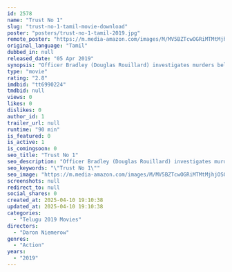 ```yaml
---
id: 2578
name: "Trust No 1"
slug: "trust-no-1-tamil-movie-download"
poster: "posters/trust-no-1-tamil-2019.jpg"
remote_poster: "https://m.media-amazon.com/images/M/MV5BZTcwOGRiMTMtMjhjOS00NTVlLWIwMWUtMjgwZTkwZTE3NDFkXkEyXkFqcGc@._V1_SX300.jpg"
original_language: "Tamil"
dubbed_in: null
released_date: "05 Apr 2019"
synopsis: "Officer Bradley (Douglas Rouillard) investigates murders believed to be part of a serial killing and quickly learns it's much bigger. With the body count rising, and nothing adding up, he turns to his last resort for help, his bro..."
type: "movie"
rating: "2.8"
imdbid: "tt6990224"
tmdbid: null
views: 0
likes: 0
dislikes: 0
author_id: 1
trailer_url: null
runtime: "90 min"
is_featured: 0
is_active: 1
is_comingsoon: 0
seo_title: "Trust No 1"
seo_description: "Officer Bradley (Douglas Rouillard) investigates murders believed to be part of a serial killing and quickly learns it's much bigger. With the body count rising, and nothing adding up, he turns to his last resort for help, his bro..."
seo_keywords: "\"Trust No 1\""
seo_image: "https://m.media-amazon.com/images/M/MV5BZTcwOGRiMTMtMjhjOS00NTVlLWIwMWUtMjgwZTkwZTE3NDFkXkEyXkFqcGc@._V1_SX300.jpg"
screenshots: null
redirect_to: null
social_shares: 0
created_at: 2025-04-10 19:10:38
updated_at: 2025-04-10 19:10:38
categories:
  - "Telugu 2019 Movies"
directors:
  - "Daron Niemerow"
genres:
  - "Action"
years:
  - "2019"
---
```

